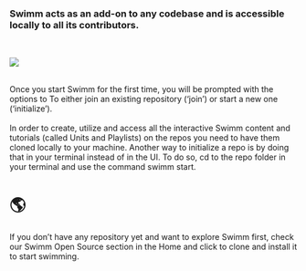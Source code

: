 ### Swimm acts as an add-on to any codebase and is accessible locally to all its contributors.
</br>

![](https://github.com/swimmio/public/raw/master/screenshots/3.png)

</br>
Once you start Swimm for the first time, you will be prompted with the options to
To either join an existing repository (‘join’) or start a new one (‘initialize’).
</br></br>
 In order to create, utilize and access all the interactive Swimm content and tutorials (called Units and Playlists) on the repos you need to have them cloned locally to your machine. Another way to initialize a repo is by doing that in your terminal instead of in the UI. To do so, cd to the repo folder in your terminal and use the command swimm start.
 </br>
 
# 🌎

If you don’t have any repository yet and want to explore Swimm first, check our Swimm Open Source section in the Home and click to clone and install it to start swimming.
